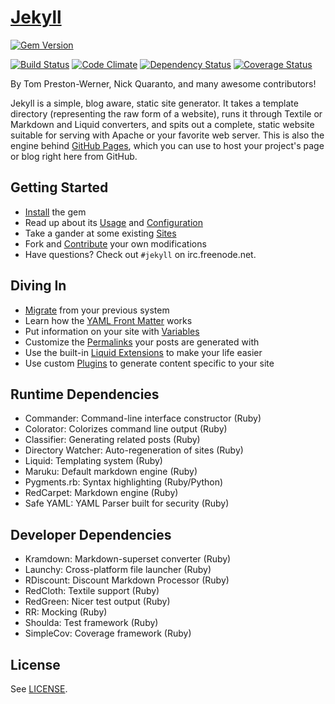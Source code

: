 # [Jekyll](http://jekyllrb.com/)

[![Gem Version](https://badge.fury.io/rb/jekyll.png)](http://badge.fury.io/rb/jekyll)

[![Build Status](https://secure.travis-ci.org/jekyll/jekyll.png?branch=master)](https://travis-ci.org/jekyll/jekyll)
[![Code Climate](https://codeclimate.com/github/jekyll/jekyll.png)](https://codeclimate.com/github/jekyll/jekyll)
[![Dependency Status](https://gemnasium.com/jekyll/jekyll.png)](https://gemnasium.com/jekyll/jekyll)
[![Coverage Status](https://coveralls.io/repos/jekyll/jekyll/badge.png)](https://coveralls.io/r/jekyll/jekyll)

By Tom Preston-Werner, Nick Quaranto, and many awesome contributors!

Jekyll is a simple, blog aware, static site generator. It takes a template directory (representing the raw form of a website), runs it through Textile or Markdown and Liquid converters, and spits out a complete, static website suitable for serving with Apache or your favorite web server. This is also the engine behind [GitHub Pages](http://pages.github.com), which you can use to host your project's page or blog right here from GitHub.

## Getting Started

* [Install](http://jekyllrb.com/docs/installation/) the gem
* Read up about its [Usage](http://jekyllrb.com/docs/usage/) and [Configuration](http://jekyllrb.com/docs/configuration/)
* Take a gander at some existing [Sites](http://wiki.github.com/jekyll/jekyll/sites)
* Fork and [Contribute](http://jekyllrb.com/docs/contributing/) your own modifications
* Have questions? Check out `#jekyll` on irc.freenode.net.

## Diving In

* [Migrate](http://jekyllrb.com/docs/migrations/) from your previous system
* Learn how the [YAML Front Matter](http://jekyllrb.com/docs/frontmatter/) works
* Put information on your site with [Variables](http://jekyllrb.com/docs/variables/)
* Customize the [Permalinks](http://jekyllrb.com/docs/permalinks/) your posts are generated with
* Use the built-in [Liquid Extensions](http://jekyllrb.com/docs/templates/) to make your life easier
* Use custom [Plugins](http://jekyllrb.com/docs/plugins/) to generate content specific to your site

## Runtime Dependencies

* Commander: Command-line interface constructor (Ruby)
* Colorator: Colorizes command line output (Ruby)
* Classifier: Generating related posts (Ruby)
* Directory Watcher: Auto-regeneration of sites (Ruby)
* Liquid: Templating system (Ruby)
* Maruku: Default markdown engine (Ruby)
* Pygments.rb: Syntax highlighting (Ruby/Python)
* RedCarpet: Markdown engine (Ruby)
* Safe YAML: YAML Parser built for security (Ruby)

## Developer Dependencies

* Kramdown: Markdown-superset converter (Ruby)
* Launchy: Cross-platform file launcher (Ruby)
* RDiscount: Discount Markdown Processor (Ruby)
* RedCloth: Textile support (Ruby)
* RedGreen: Nicer test output (Ruby)
* RR: Mocking (Ruby)
* Shoulda: Test framework (Ruby)
* SimpleCov: Coverage framework (Ruby)

## License

See [LICENSE](https://github.com/jekyll/jekyll/blob/master/LICENSE).
